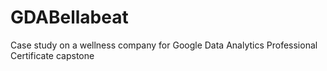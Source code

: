 # GDABellabeat
Case study on a wellness company for Google Data Analytics Professional Certificate capstone
